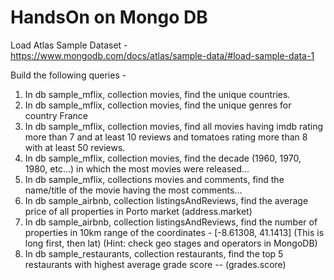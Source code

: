 # HandsOn on Mongo DB

Load Atlas Sample Dataset - https://www.mongodb.com/docs/atlas/sample-data/#load-sample-data-1

Build the following queries -
1. In db sample_mflix, collection movies, find the unique countries.
2. In db sample_mflix, collection movies, find the unique genres for country France
3. In db sample_mflix, collection movies, find all movies having imdb rating more than 7 and at least 10 reviews and tomatoes rating more than 8 with at least 50 reviews.
4. In db sample_mflix, collection movies, find the decade (1960, 1970, 1980, etc...) in which the most movies were released...
5. In db sample_mflix, collections movies and comments, find the name/title of the movie having the most comments...
6. In db sample_airbnb, collection listingsAndReviews, find the average price of all properties in Porto market (address.market)
7. In db sample_airbnb, collection listingsAndReviews, find the number of properties in 10km range of the coordinates - [-8.61308, 41.1413] (This is long first, then lat) (Hint: check geo stages and operators in MongoDB)
8. In db sample_restaurants, collection restaurants, find the top 5 restaurants with highest average grade score -- (grades.score)